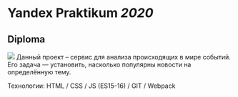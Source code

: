 Yandex Praktikum ***2020***
====
Diploma
---
[![](https://img.shields.io/badge/version-1.0.1-green)](https://img.shields.io/badge/version-1.0.1-green)
Данный проект – сервис для анализа происходящих в мире событий. Его задача — установить, насколько популярны новости на определённую тему.

Технологии:
HTML / CSS / JS (ES15-16) / GIT / Webpack



